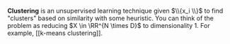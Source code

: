**Clustering** is an unsupervised learning technique given $\\{x_i \\}$ to find "clusters" based on similarity with some heuristic. You can think of the problem as reducing $X \in \RR^{N \times D}$ to dimensionality 1. For example, [[k-means clustering]].